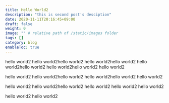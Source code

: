 ```yaml
---
title: Hello World2
description: "this is second post's desciption"
date: 2020-11-11T20:16:45+09:00
draft: false
weight: 0
image: "" # relative path of /static/images folder
tags: []
category: blog
enableToc: true
---
```


hello world2
hello world2hello world2
hello world2hello world2
hello world2hello world2
hello world2hello world2
hello world2

hello world2
hello world2hello world2
hello world2hello world2
hello world2

hello world2
hello world2hello world2
hello world2
hello world2
hello world2

hello world2
hello world2
